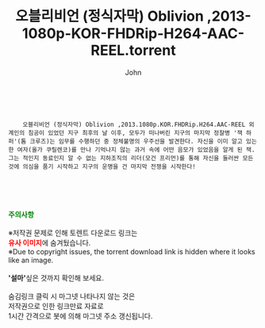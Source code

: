 ﻿---
layout: post
title:  "    오블리비언 (정식자막) Oblivion ,2013-1080p-KOR-FHDRip-H264-AAC-REEL.torrent"
author: John
categories: [ 영화 ]
tags: [  ]
image:  
description: "    오블리비언 (정식자막) Oblivion ,2013-1080p-KOR-FHDRip-H264-AAC-REEL torrent 정보 공유"
toc: true
toc_sticky: true
---

<br>

        오블리비언 (정식자막) Oblivion ,2013.1080p.KOR.FHDRip.H264.AAC-REEL 외계인의 침공이 있었던 지구 최후의 날 이후, 모두가 떠나버린 지구의 마지막 정찰병 '잭 하퍼'(톰 크루즈)는 임무를 수행하던 중 정체불명의 우주선을 발견한다. 자신을 이미 알고 있는 한 여자(올가 쿠릴렌코)를 만나 기억나지 않는 과거 속에 어떤 음모가 있었음을 알게 된 잭. 그는 적인지 동료인지 알 수 없는 지하조직의 리더(모건 프리먼)를 통해 자신을 둘러싼 모든 것에 의심을 품기 시작하고 지구의 운명을 건 마지막 전쟁을 시작한다! 
    
<br><br><br>
<p data-ke-size="size16"><b><span style="color: green;">주의사항</span></b><br /><br />※저작권 문제로 인해 토렌트 다운로드 링크는<br /><b><span style="color: red;">유사 이미지</span></b>에 숨겨뒀습니다.<br />※Due to copyright issues, the torrent download link is hidden where it looks like an image.<br /><br /><b>'설마'</b>싶은 것까지 확인해 보세요.<br /><br />숨김링크 클릭 시 마그넷 나타나지 않는 것은<br />저작권으로 인한 링크만료 자료로<br />1시간 간격으로 봇에 의해 마그넷 주소 갱신됩니다.</p>
